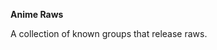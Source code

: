<!-- markdownlint-disable MD041-->
**Anime Raws**<br>

A collection of known groups that release raws.
<!-- markdownlint-enable MD041-->
